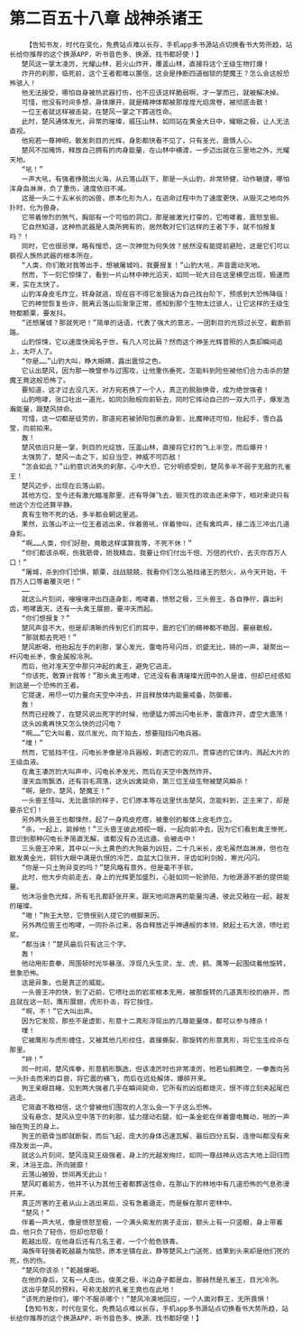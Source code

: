 # 第二百五十八章 战神杀诸王
        【告知书友，时代在变化，免费站点难以长存，手机app多书源站点切换看书大势所趋，站长给你推荐的这个换源APP，听书音色多、换源、找书都好使！】
       楚风这一掌太凌厉，光耀山林，若火山炸开，覆盖山林，直接将这个王级生物打爆！
       炸开的刹那，临死前，这个王者都难以置信，这会是挣断四道枷锁的楚魔王？怎么会这般恐怖骇人！
       他无法接受，哪怕自身被热武器打伤，也不应该这样脆弱啊，才一掌而已，就被解决掉。
       可惜，他没有时间多想，身体爆开，就是精神体都被那煌煌光焰席卷，被彻底击散！
       一位王者就这样被击毙，在楚风一掌之下葬送性命。
       此时，楚风通体发光，异常的璀璨，威压山林，如同站在黄金大日中，耀眼之极，让人无法直视。
       他宛若一尊神明，散发刺目的光辉，身影都快看不见了，只有圣光，震慑人心。
       楚风不加掩饰，释放自己拥有的肉身能量，在山林中横渡，一步迈出就在三里地之外，光耀天地。
       “吼！”
       一声大吼，有强者挣脱出火海，从云落山跃下，那是一头山豹，非常矫健，动作敏捷，哪怕浑身血淋淋，负了重伤，速度依旧不减。
       这是一头二十五米长的凶兽，原本化形为人，在逃命过程中为了速度更快，从毁灭之地向外扑时，化为兽身。
       它带着惨烈的煞气，胸部有一个可怕的洞口，那是被激光打穿的，它咆哮着，震怒至极。
       它自然知道，这种热武器是人类所拥有的，居然敢对它们这样的王者下手，就不怕报复吗？！
       同时，它也很忌惮，略有惶恐，这一次神觉为何失效？居然没有能提前避险，这是它们可以藐视人族热武器的根本所在。
       “人类，你们敢对我等出手，想被屠城吗，我要报复！”山豹大吼，声音震动天地。
       然而，下一刻它惊悚了，看到一片山林中神光滔天，如同一轮大日在这里横空出现，极速而来，实在太快了。
       山豹浑身皮毛炸立，转身就逃，现在容不得它发狠话为自己找台阶下，预感到大恐怖降临！
       它的神觉恢复些许，脱离云落山后渐渐正常，感知到那个生物太过骇人，让它这样的王级生物都颤栗，要发抖。
       “还想屠城？那就死吧！”简单的话语，代表了强大的意志，一团刺目的光掠过长空，截断前路。
       山豹惊悚，它以速度快闻名于世，有几人可比肩？然而这个神圣光辉普照的人类却瞬间追上，太吓人了。
       “你是……”山豹大叫，睁大眼睛，露出震惊之色。
       它认出楚风，因为那一晚曾参与过围攻，让他重伤垂死，怎能料到险些被他们合力击杀的楚魔王竟这般恐怖了。
       要知道，这才过去没几天，对方宛若换了一个人，真正的脱胎换骨，成为绝世强者！
       山豹咆哮，张口吐出一道光，如同剑胎般向前斩去，同时它挥动自己的一双大爪子，爆发浩瀚能量，跟楚风拼命。
       可惜，这一切都是徒劳的，那道宛若被骄阳包裹的身影，比魔神还可怕，抬起手，雪白晶莹，向前拍来。
       轰！
       楚风依旧只是一掌，刺目的光绽放，压盖山林，直接将它打的飞上半空，而后爆开！
       太强势了，楚风一击之下，如日当空，神威不可匹敌！
       “怎会如此？”山豹意识消失的刹那，心中大恐，它分明感受到，楚风多半不弱于无敌的孔雀王！
       楚风迈步，出现在云落山前。
       其他方位，至今还有激光瞄准那里，还有导弹飞去，毁灭性的攻击还未停下，相对来说只有他这个方位还算平静。
       真有生物不死的话，多半都会朝这里逃。
       果然，云落山不止一位王者逃出来，伴着兽吼，伴着惨叫，还有禽鸣声，接二连三冲出几道身影。
       “啊……人类，你们好胆，竟敢这样谋算我等，不死不休！”
       “你们都该杀啊，伤我筋骨，损我精血，我要让你们付出千倍、万倍的代价，去灭你百万人口！”
       “屠城，杀到你们恐惧，颤栗，战战兢兢，我看你们怎么抵挡诸王的怒火，从今天开始，千百万人口等着覆灭吧！”
       ……
       就这么片刻间，嗖嗖嗖冲出四道身影，咆哮着，愤怒之极，三头兽王，各自狰狞，露出利齿，咆哮震天，还有一头禽王展翅，要冲天而起。
       “你们想报复？”
       楚风声音不大，但是却清晰的传到它们的耳中，震的它们的精神都不稳固，要崩散般。
       “那就都去死吧！”
       楚风断喝，他抬起左手的刹那，掌心发光，雷电符号闪烁，炽盛无比，锵的一声，凝聚出一杆闪电长矛，像金属般冷冽。
       而后，他对准天空中那只冲起的禽王，避免它逃走。
       “你该死，敢算计我等！”那头禽王咆哮，它还没有看清璀璨光团中的人是谁，但却已经感知到这是一个恐怖的王者。
       它提速，用尽一切力量向天空中冲去，并且释放体内能量戒备，防御着。
       轰！
       然而已经晚了，在楚风说出死字的时候，他便猛力掷出闪电长矛，雷霆炸开，虚空大震荡！
       这头凶禽再快又怎么快的过闪电？
       “啊……”它大叫着，双爪发光，向下拍去，想要阻挡闪电兵器。
       “噗！”
       然而，它抵挡不住，闪电长矛像是冷兵器般，刺透它的双爪，贯穿进的它体内，溅起大片的王级血液。
       在禽王凄厉的大叫声中，闪电长矛发光，而后在天空中轰然炸开。
       漫天血雨飘洒，还有羽毛凋落，这头凶禽毙命，第三位王级生物被楚风瞬杀！
       “啊，是你，楚风，楚魔王！”
       一头兽王怪叫，无比震惊的样子，它们原本等在这里伏击楚风，怎能料到，正主来了，却是要杀它们！
       另外两头兽王也都悚然，起了一身鸡皮疙瘩，被重创的躯体上皮毛炸立。
       “杀，一起上，毙掉他！”三头兽王彼此相视一眼，一起向前冲去，因为它们看到禽王惨死，意识到那种闪电长矛简直无解，谁都没有办法远遁，会被击中！
       三头兽王冲来，其中以一头土黄色的大狗最为凶狂，二十几米长，皮毛虽然血淋淋，但也在散发黄金光，铜铃大眼中满是仇恨的冷芒，血盆大口张开，牙齿如利剑般，寒光闪闪。
       “你是一只土狗异变的吗？”楚风略有意外，但是毫不手软。
       此时，他大步向前走去，身上的光辉更加盛烈，心脏如同一轮骄阳，为他源源不断的提供能量。
       他沐浴金色光辉，所有毛孔都舒张开来，跟天地间游离的能量沟通，彼此交融在一起，越发的璀璨。
       “嗷！”狗王大怒，它愤恨别人提它的根脚来历。
       另外两位兽王也咆哮，一同扑杀过来，各自释放近乎神通般的本领，掀起土石大浪，喷吐岩浆。
       “都当诛！”楚风最后只有这三个字。
       轰！
       他动用形意拳，周围顿时光华暴涨，浮现几头生灵，龙、虎、鹤、鹰等一起围绕着他旋转，景象恐怖。
       这是异象，也是真正的威能。
       一头兽王冲的快，到了近前，它喷吐出的岩浆根本无用，被那旋转的几道真形绞的崩开，而且就在这一刻，鹰形展翅，虎形扑击，将它按住。
       “啊，不！”它大叫出声。
       因为它发现，那些不是虚影，形意十二真形浮现出的几尊能量体，都可以参与搏杀！
       噗！
       它被鹰形与虎形缠住，又被其他几形绞住，直接撕裂，那旋转的形意真形，将它生生绞杀在那里。
       “砰！”
       同一时间，楚风挥拳，形意鹤形飘逸，但该凌厉时也非常凌厉，他若仙鹤腾空，一拳轰向另一头扑击而来的巨兽，将它震的横飞，而后在远处解体，爆碎开来。
       狗王亲眼目睹，见到两大强者几乎在瞬间毙命，它所有的凶焰都熄灭，恨不得立刻夹起尾巴逃走。
       它简直不敢相信，这个曾被他们围攻的人怎么会一下子这么恐怖。
       没有悬念，楚风从空中落下的刹那，猛力摆动右腿，如一条金蛇在伴着雷电舞动，啪的一声抽在狗王的身上。
       狗王的筋骨当即就断裂，而后飞起，庞大的身体迅速瓦解，最后四分五裂，连惨叫都没有来得及发出一声。
       就这么片刻间，楚风连毙王级强者，身上的光越发绚烂，如同一尊战神从远古大地上回归而来，沐浴王血，所向披靡！
       云落山被毁，世间再无此山！
       楚风盯着前方，他并不认为其他王者都葬送性命，在那山下的林地中有几道恐怖的气息弥漫开来。
       真正厉害的王者从山上逃出来后，没有急着遁走，而是躲在那片密林中。
       “楚风！”
       伴着一声大吼，像是愤怒至极，一个满头紫发的男子走出，额头上有一只竖眼，身上带着血，他只负了轻伤，但却也怒极！
       乾越出现，在他身后还有几名王者，一个个脸色铁青。
       海族年轻强者乾越最为恼怒，原本坐镇在此，静等楚风上门送死，结果到头来却是他们死的死，伤的伤。
       “楚风你该杀！”乾越爆喝。
       在他的身后，又有一人走出，俊美之极，半边身子都是血，那赫然是孔雀王，目光冷冽。
       这出乎楚风的预料，号称无敌的孔雀王竟也在此地！
       “该死的是你们，哪个不服杀哪个！”楚风冷漠地回应，一个人面对群王，无所畏惧！
       【告知书友，时代在变化，免费站点难以长存，手机app多书源站点切换看书大势所趋，站长给你推荐的这个换源APP，听书音色多、换源、找书都好使！】